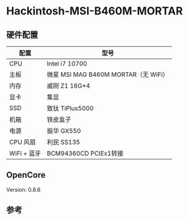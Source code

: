 # Hackintosh-MSI-B460M-MORTAR

## 硬件配置

| 配置 | 型号 | 
| ---- | ---- | 
| CPU | Intel i7 10700 | 
| 主板 | 微星 MSI MAG B460M MORTAR（无 WiFi）| 
| 内存 | 威刚 Z1 16G*4 | 
| 显卡 | 集显 | 
| SSD | 致钛 TiPlus5000 | 
| 机箱 | 铁皮盒子 | 
| 电源 | 振华 GX550 | 
| CPU 风扇 | 利民 SS135 | 
| WiFi + 蓝牙 | BCM94360CD PCIEx1转接 |


## OpenCore
Version: 0.8.6

## 参考
